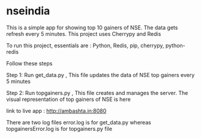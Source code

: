 # nseindia
This is a simple app for showing top 10 gainers of NSE. The data gets refresh every 5 minutes.
This project uses Cherrypy and Redis

To run this project, essentials are : Python, Redis, pip, cherrypy, python-redis

Follow these steps

Step 1:
Run get_data.py , This file updates the data of NSE top gainers every 5 minutes

Step 2:
Run topgainers.py , This file creates and manages the server. The visual representation of top gainers of NSE is here

link to live app : http://ambashta.in:8080

There are two log files error.log is for get_data.py whereas topgainersError.log is for topgainers.py file
